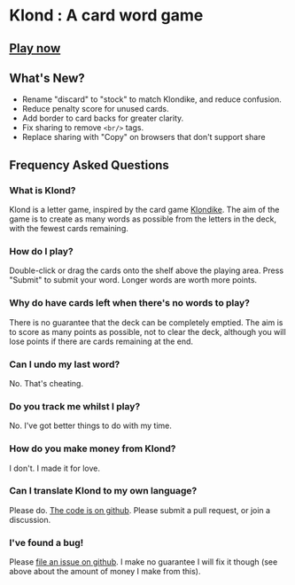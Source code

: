 # Klond : A card word game

## **[Play now](./play/)**

## What's New?

- Rename "discard" to "stock" to match Klondike, and reduce confusion.
- Reduce penalty score for unused cards.
- Add border to card backs for greater clarity.
- Fix sharing to remove `<br/>` tags.
- Replace sharing with "Copy" on browsers that don't support share

## Frequency Asked Questions

### What is Klond?

Klond is a letter game, inspired by the card game [Klondike](https://en.wikipedia.org/wiki/Klondike_(card_game)). The aim of the game is to create as many words as possible from the letters in the deck, with the fewest cards remaining.

### How do I play?

Double-click or drag the cards onto the shelf above the playing area. Press "Submit" to submit your word. Longer words are worth more points.

### Why do have cards left when there's no words to play?

There is no guarantee that the deck can be completely emptied. The aim is to score as many points as possible, not to clear the deck, although you will lose points if there are cards remaining at the end.

### Can I undo my last word?

No. That's cheating.

### Do you track me whilst I play?

No. I've got better things to do with my time.

### How do you make money from Klond?

I don't. I made it for love.

### Can I translate Klond to my own language?

Please do. [The code is on github](https://github.com/craignicol/klond). Please submit a pull request, or join a discussion.

### I've found a bug!

Please [file an issue on github](https://github.com/craignicol/klond/issues). I make no guarantee I will fix it though (see above about the amount of money I make from this).
